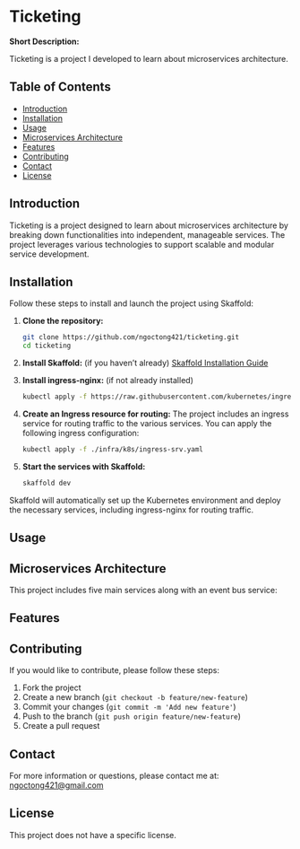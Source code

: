 
# Ticketing

**Short Description:**

Ticketing is a project I developed to learn about microservices architecture.

## Table of Contents

- [Introduction](#introduction)
- [Installation](#installation)
- [Usage](#usage)
- [Microservices Architecture](#microservices-architecture)
- [Features](#features)
- [Contributing](#contributing)
- [Contact](#contact)
- [License](#license)

## Introduction

Ticketing is a project designed to learn about microservices architecture by breaking down functionalities into independent, manageable services. The project leverages various technologies to support scalable and modular service development.

## Installation

Follow these steps to install and launch the project using Skaffold:

1. **Clone the repository:**
   ```bash
   git clone https://github.com/ngoctong421/ticketing.git
   cd ticketing
   ```

2. **Install Skaffold:** (if you haven’t already)
   [Skaffold Installation Guide](https://skaffold.dev/docs/install/)

3. **Install ingress-nginx:** (if not already installed)
   ```bash
   kubectl apply -f https://raw.githubusercontent.com/kubernetes/ingress-nginx/controller-v1.12.0-beta.0/deploy/static/provider/cloud/deploy.yaml
   ```

4. **Create an Ingress resource for routing:** The project includes an ingress service for routing traffic to the various services. You can apply the following ingress configuration:
   ```bash
   kubectl apply -f ./infra/k8s/ingress-srv.yaml
   ```

5. **Start the services with Skaffold:**
   ```bash
   skaffold dev
   ```

Skaffold will automatically set up the Kubernetes environment and deploy the necessary services, including ingress-nginx for routing traffic.

## Usage


## Microservices Architecture

This project includes five main services along with an event bus service:


## Features


## Contributing

If you would like to contribute, please follow these steps:

1. Fork the project
2. Create a new branch (`git checkout -b feature/new-feature`)
3. Commit your changes (`git commit -m 'Add new feature'`)
4. Push to the branch (`git push origin feature/new-feature`)
5. Create a pull request

## Contact

For more information or questions, please contact me at: ngoctong421@gmail.com

## License

This project does not have a specific license.
